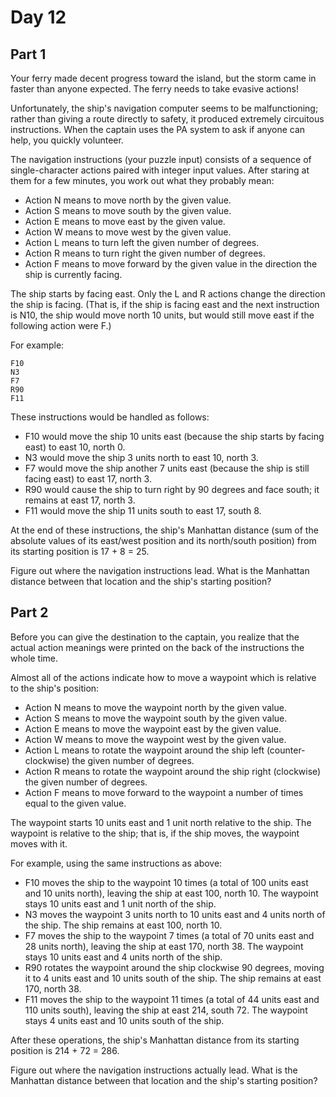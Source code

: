 # Day 12

## Part 1
Your ferry made decent progress toward the island, but the storm came in faster than anyone expected. The ferry needs to take evasive actions!

Unfortunately, the ship's navigation computer seems to be malfunctioning; rather than giving a route directly to safety, it produced extremely circuitous instructions. When the captain uses the PA system to ask if anyone can help, you quickly volunteer.

The navigation instructions (your puzzle input) consists of a sequence of single-character actions paired with integer input values. After staring at them for a few minutes, you work out what they probably mean:

* Action N means to move north by the given value.
* Action S means to move south by the given value.
* Action E means to move east by the given value.
* Action W means to move west by the given value.
* Action L means to turn left the given number of degrees.
* Action R means to turn right the given number of degrees.
* Action F means to move forward by the given value in the direction the ship is currently facing.

The ship starts by facing east. Only the L and R actions change the direction the ship is facing. (That is, if the ship is facing east and the next instruction is N10, the ship would move north 10 units, but would still move east if the following action were F.)

For example:
```
F10
N3
F7
R90
F11
```
These instructions would be handled as follows:

* F10 would move the ship 10 units east (because the ship starts by facing east) to east 10, north 0.
* N3 would move the ship 3 units north to east 10, north 3.
* F7 would move the ship another 7 units east (because the ship is still facing east) to east 17, north 3.
* R90 would cause the ship to turn right by 90 degrees and face south; it remains at east 17, north 3.
* F11 would move the ship 11 units south to east 17, south 8.

At the end of these instructions, the ship's Manhattan distance (sum of the absolute values of its east/west position and its north/south position) from its starting position is 17 + 8 = 25.

Figure out where the navigation instructions lead. What is the Manhattan distance between that location and the ship's starting position?


## Part 2
Before you can give the destination to the captain, you realize that the actual action meanings were printed on the back of the instructions the whole time.

Almost all of the actions indicate how to move a waypoint which is relative to the ship's position:

* Action N means to move the waypoint north by the given value.
* Action S means to move the waypoint south by the given value.
* Action E means to move the waypoint east by the given value.
* Action W means to move the waypoint west by the given value.
* Action L means to rotate the waypoint around the ship left (counter-clockwise) the given number of degrees.
* Action R means to rotate the waypoint around the ship right (clockwise) the given number of degrees.
* Action F means to move forward to the waypoint a number of times equal to the given value.

The waypoint starts 10 units east and 1 unit north relative to the ship. The waypoint is relative to the ship; that is, if the ship moves, the waypoint moves with it.

For example, using the same instructions as above:

* F10 moves the ship to the waypoint 10 times (a total of 100 units east and 10 units north), leaving the ship at east 100, north 10. The waypoint stays 10 units east and 1 unit north of the ship.
* N3 moves the waypoint 3 units north to 10 units east and 4 units north of the ship. The ship remains at east 100, north 10.
* F7 moves the ship to the waypoint 7 times (a total of 70 units east and 28 units north), leaving the ship at east 170, north 38. The waypoint stays 10 units east and 4 units north of the ship.
* R90 rotates the waypoint around the ship clockwise 90 degrees, moving it to 4 units east and 10 units south of the ship. The ship remains at east 170, north 38.
* F11 moves the ship to the waypoint 11 times (a total of 44 units east and 110 units south), leaving the ship at east 214, south 72. The waypoint stays 4 units east and 10 units south of the ship.

After these operations, the ship's Manhattan distance from its starting position is 214 + 72 = 286.

Figure out where the navigation instructions actually lead. What is the Manhattan distance between that location and the ship's starting position?

